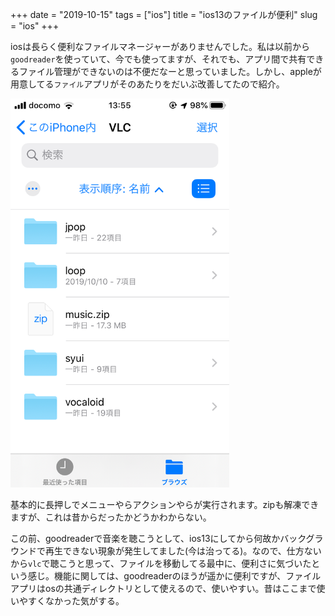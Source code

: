 +++
date = "2019-10-15"
tags = ["ios"]
title = "ios13のファイルが便利"
slug = "ios"
+++

iosは長らく便利なファイルマネージャーがありませんでした。私は以前から`goodreader`を使っていて、今でも使ってますが、それでも、アプリ間で共有できるファイル管理ができないのは不便だなーと思っていました。しかし、appleが用意してる`ファイル`アプリがそのあたりをだいぶ改善してたので紹介。

<img src="https://raw.githubusercontent.com/mba-hack/images/master/ios_file_manager_01.png" width="350" />

基本的に長押しでメニューやらアクションやらが実行されます。zipも解凍できますが、これは昔からだったかどうかわからない。

この前、goodreaderで音楽を聴こうとして、ios13にしてから何故かバックグラウンドで再生できない現象が発生してました(今は治ってる)。なので、仕方ないから`vlc`で聴こうと思って、ファイルを移動してる最中に、便利さに気づいたという感じ。機能に関しては、goodreaderのほうが遥かに便利ですが、ファイルアプリはosの共通ディレクトリとして使えるので、使いやすい。昔はここまで使いやすくなかった気がする。



